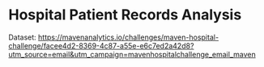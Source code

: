 # Hospital Patient Records Analysis

Dataset: https://mavenanalytics.io/challenges/maven-hospital-challenge/facee4d2-8369-4c87-a55e-e6c7ed2a42d8?utm_source=email&utm_campaign=mavenhospitalchallenge_email_maven
